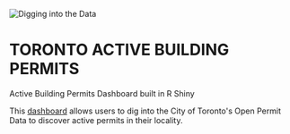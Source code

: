 ![Digging into the Data](https://www.shafquatarefeen.com/wp-content/uploads/2020/03/marcos-e1583171396664.png)
# TORONTO ACTIVE BUILDING PERMITS
Active Building Permits Dashboard built in R Shiny

This [dashboard](https://permits.shafquatarefeen.com/) allows users to dig into the City of Toronto's Open Permit Data to discover active permits in their locality.

